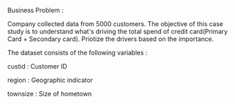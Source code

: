 

Business Problem : 

Company collected data from 5000 customers. The objective of this case study is to understand what's driving the total spend of credit card(Primary Card + Secondary card). Priotize the drivers based on the importance. 

The dataset consists of the following variables :

custid : Customer ID

region : Geographic indicator

townsize : Size of hometown



